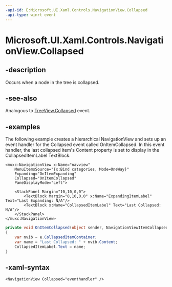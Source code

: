 ```yaml
---
-api-id: E:Microsoft.UI.Xaml.Controls.NavigationView.Collapsed
-api-type: winrt event
---
```


# Microsoft.UI.Xaml.Controls.NavigationView.Collapsed

<!--
public event Windows.Foundation.TypedEventHandler<Microsoft.UI.Xaml.Controls.NavigationView,Microsoft.UI.Xaml.Controls.NavigationViewCollapsedEventArgs> Collapsed;
-->

## -description
Occurs when a node in the tree is collapsed.	

## -see-also
Analogous to [TreeView.Collapsed](https://docs.microsoft.com/uwp/api/Microsoft.UI.Xaml.Controls.TreeView.Collapsed) event.

## -examples
The following example creates a hierarchical NavigationView and sets up an event handler for the Collapsed event called OnItemCollapsed. In this event handler, the last collapsed item's Content property is set to display in the CollapsedItemLabel TextBlock.

```xaml
<muxc:NavigationView x:Name="navview" 
    MenuItemsSource="{x:Bind categories, Mode=OneWay}" 
    Expanding="OnItemExpanding" 
    Collapsed="OnItemCollapsed" 
    PaneDisplayMode="Left">
    
    <StackPanel Margin="10,10,0,0">
        <TextBlock Margin="0,10,0,0" x:Name="ExpandingItemLabel" Text="Last Expanding: N/A"/>
        <TextBlock x:Name="CollapsedItemLabel" Text="Last Collapsed: N/A"/>
    </StackPanel>    
</muxc:NavigationView>
```

```csharp
private void OnItemCollapsed(object sender, NavigationViewItemCollapsedEventArgs e)
{
    var nvib = e.CollapsedItemContainer;
    var name = "Last Collapsed: " + nvib.Content;
    CollapsedItemLabel.Text = name;
}
```
## -xaml-syntax

```xaml
<NavigationView Collapsed="eventhandler" />
```


